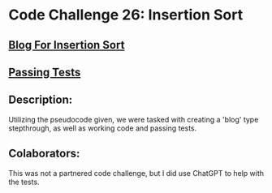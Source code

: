 # Code Challenge 26: Insertion Sort

## [Blog For Insertion Sort](./code-challenge-26.png)

## [Passing Tests](./code-challenge-26-tests.png)

## Description:
Utilizing the pseudocode given, we were tasked with creating a 'blog' type stepthrough, as well as working code and passing tests. 

## Colaborators:
This was not a partnered code challenge, but I did use ChatGPT to help with the tests.